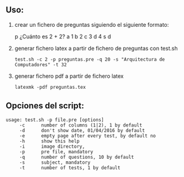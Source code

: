 Uso:
----

1. crear un fichero de preguntas siguiendo el siguiente formato:

	p ¿Cuánto es 2 + 2?
	a 1
	b 2
	c 3
	d 4
	s d

2. generar fichero latex a partir de fichero de preguntas con test.sh

	`test.sh -c 2 -p preguntas.pre -q 20 -s "Arquitectura de Computadores" -t 32`

3. generar 	fichero pdf a partir de fichero latex

	`latexmk -pdf preguntas.tex`


Opciones del script:
--------------------

	usage: test.sh -p file.pre [options]
		 -c 	 number of columns (1|2), 1 by default
		 -d 	 don't show date, 01/04/2016 by default
		 -e 	 empty page after every test, by default no
		 -h 	 show this help
		 -i 	 image directory, 
		 -p 	 pre file, mandatory
		 -q 	 number of questions, 10 by default
		 -s 	 subject, mandatory
		 -t 	 number of tests, 1 by default

